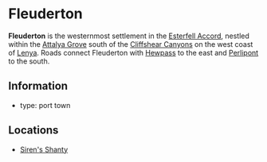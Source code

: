 # Fleuderton

**Fleuderton** is the westernmost settlement in the [Esterfell Accord](../esterfell-accord.md), nestled within the [Attalya Grove](../../../../ch-4-esterfell-gazetteer/lenya/attalya-grove.md) south of the [Cliffshear Canyons](../../../../ch-4-esterfell-gazetteer/lenya/cliffshear-canyons.md) on the west coast of [Lenya](../../../../ch-4-esterfell-gazetteer/lenya/lenya.md). Roads connect Fleuderton with [Hewpass](../hewpass.md) to the east and [Perlipont](../perlipont.md) to the south.

## Information

- type: port town

## Locations

- [Siren's Shanty](sirens-shanty.md)
